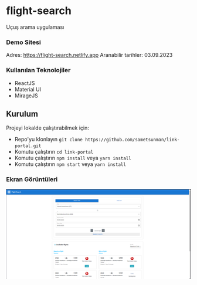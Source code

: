 # flight-search

Uçuş arama uygulaması

### Demo Sitesi
 Adres: https://flight-search.netlify.app
 Aranabilir tarihler: 03.09.2023

### Kullanılan Teknolojiler

- ReactJS
- Material UI
- MirageJS


## Kurulum

Projeyi lokalde çalıştırabilmek için: 

* Repo'yu klonlayın `git clone https://github.com/sametsunman/link-portal.git`
* Komutu çalıştırın `cd link-portal`
* Komutu çalıştırın `npm install` veya `yarn install`
* Komutu çalıştırın `npm start` veya `yarn install` 


### Ekran Görüntüleri

<div align="center">
  <img width="600" src="/screenshot.png">
</div>